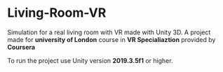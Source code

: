 # Living-Room-VR
Simulation for a real living room with VR made with Unity 3D.
A project made for **university of London** course in **VR Specialiaztion** provided by **Coursera**

To run the project use Unity version **2019.3.5f1** or higher.
